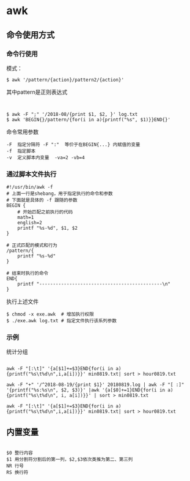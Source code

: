 # awk

## 命令使用方式

### 命令行使用
模式：
```shell
$ awk '/pattern/{action}/pattern2/{action}'
```

其中pattern是正则表达式


```shell


$ awk -F ";" '/2018-08/{print $1, $2, }' log.txt
$ awk 'BEGIN{}/pattern/{for(i in a){printf("%s", $1)}}END{}'

```

命令常用参数  

    -F  指定分隔符 -F ":"  等价于在BEGIN{...} 内赋值的变量
    -f  指定脚本
    -v  定义脚本内变量  -va=2 -vb=4

### 通过脚本文件执行

```shell
#!/usr/bin/awk -f 
# 上面一行是shebang，用于指定执行的命令和参数
# 下面就是具体的 -f 跟随的参数
BEGIN {
    # 开始匹配之前执行的代码
    math=1
    english=2
    printf "%s-%d", $1, $2
}

# 正式匹配的模式和行为
/pattern/{
    printf "%s-%d"
}

# 结束时执行的命令
END{
    printf "---------------------------------------------\n"
}

```

执行上述文件  

```shell
$ chmod -x exe.awk  # 增加执行权限
$ ./exe.awk log.txt # 指定文件执行该系列参数

```

### 示例

统计分组

```shell

awk -F "[:\t]" '{a[$1]+=$3}END{for(i in a){printf("%s\t%d\n",i,a[i])}}' min0819.txt| sort > hour0819.txt

awk -F "+" '/^2018-08-19/{print $1}' 20180819.log | awk -F "[ :]" '{printf("%s:%s\n", $2, $3)}' |awk '{a[$0]+=1}END{for(i in a){printf("%s\t%d\n", i, a[i])}}' | sort > min0819.txt

awk -F "[:\t]" '{a[$1]+=$3}END{for(i in a){printf("%s\t%d\n",i,a[i])}}' min0819.txt| sort > hour0819.txt
```



## 内置变量

```text

$0 整行内容
$1 用分割符分割后的第一列，$2,$3依次类推为第二、第三列
NR 行号
RS 换行符

```


[1]: http://www.runoob.com/linux/linux-comm-awk.html "快速入门"
[2]: http://www.gnu.org/software/gawk/manual/gawk.html "详细的官方文档"